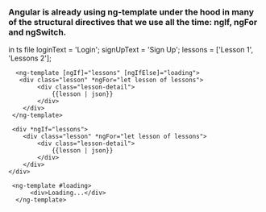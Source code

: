 
### Angular is already using ng-template under the hood in many of the structural directives that we use all the time: ngIf, ngFor and ngSwitch.

in ts file
    loginText = 'Login';
    signUpText = 'Sign Up'; 
    lessons = ['Lesson 1', 'Lessons 2'];

      <ng-template [ngIf]="lessons" [ngIfElse]="loading">
       <div class="lesson" *ngFor="let lesson of lessons">
            <div class="lesson-detail">
                {{lesson | json}}
            </div>
        </div>
     </ng-template>
	 
     <div *ngIf="lessons">
        <div class="lesson" *ngFor="let lesson of lessons">
            <div class="lesson-detail">
                {{lesson | json}}
            </div>
        </div>
    </div>
     
	 <ng-template #loading>
          <div>Loading...</div>
      </ng-template>